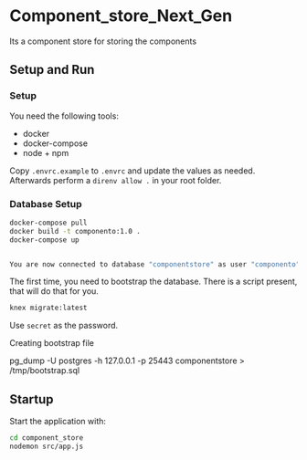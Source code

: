 # Component_store_Next_Gen
Its a component store for storing the components

## Setup and Run

### Setup

You need the following tools:

* docker
* docker-compose
* node + npm


Copy `.envrc.example` to `.envrc` and update the values as needed.
Afterwards perform a `direnv allow .` in your root folder.

### Database Setup

```bash
docker-compose pull
docker build -t componento:1.0 .
docker-compose up


You are now connected to database "componentstore" as user "componento".
```

The first time, you need to bootstrap the database. There is a script present, that will do that for you.
```bash
knex migrate:latest
```

Use `secret` as the password.

Creating bootstrap file

pg_dump -U postgres -h 127.0.0.1 -p 25443 componentstore > /tmp/bootstrap.sql

## Startup

Start the application with:

```bash
cd component_store
nodemon src/app.js
```
